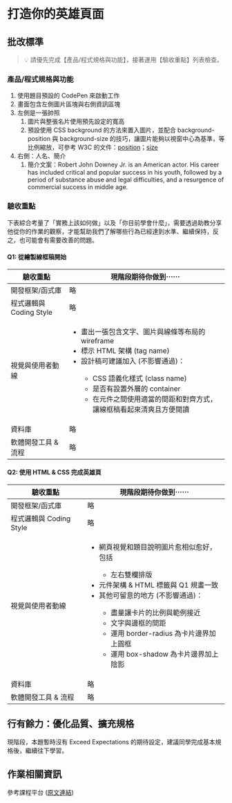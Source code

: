 # 打造你的英雄頁面

## 批改標準

> 💡  請優先完成【產品/程式規格與功能】，接著運用【驗收重點】列表檢查。

### 產品/程式規格與功能

1. 使用題目預設的 CodePen 來啟動工作
1. 畫面包含左側圖片區塊與右側資訊區塊
1. 左側是一張帥照
   1. 圖片與整張名片使用預先設定的寬高
   1. 預設使用 CSS background 的方法來置入圖片，並配合 background-position 與 background-size 的技巧，讓圖片能夠以視窗中心為基準，等比例縮放，可參考 W3C 的文件：[position](https://www.w3schools.com/cssref/pr_background-position.asp)；[size](https://www.w3schools.com/cssref/css3_pr_background-size.asp)
1. 右側：人名、簡介
   1. 簡介文案：Robert John Downey Jr. is an American actor. His career has included critical and popular success in his youth, followed by a period of substance abuse and legal difficulties, and a resurgence of commercial success in middle age.

### 驗收重點

下表綜合考量了「實務上該如何做」以及「你目前學會什麼」，需要透過助教分享他從你的作業的觀察，才能幫助我們了解哪些行為已經達到水準、繼續保持，反之，也可能會有需要改善的問題。

#### Q1: 從繪製線框稿開始

<table>
  <thead>
    <tr>
      <th>驗收重點</td>
      <th>現階段期待你做到⋯⋯</td>
    </tr>
  </thead>
  <tbody>
    <tr>
      <td>開發框架/函式庫</td>
      <td>略</td>
    </tr>
    <tr>
      <td>程式邏輯與 Coding Style</td>
      <td>略</td>
    </tr>
      <tr>
      <td>視覺與使用者動線</td>
      <td>
        <ul>
          <li>畫出一張包含文字、圖片與線條等布局的 wireframe</li>
          <li>標示 HTML 架構 (tag name)</li>
          <li>設計稿可建議加入 (不影響通過)：</li>
          <ul>
            <li>CSS 語義化樣式 (class name)</li>
            <li>是否有設置外層的 container</li>
            <li>在元件之間使用適當的間距和對齊方式，讓線框稿看起來清爽且方便閱讀</li>
          </ul>
        </ul>
      </td>
    </tr>
    <tr>
      <td>資料庫</td>
      <td>略</td>
    </tr>
      <tr>
      <td>軟體開發工具 & 流程</td>
      <td>略</td>
    </tr>
  </tbody>
</table>

#### Q2: 使用 HTML & CSS 完成英雄頁

<table>
  <thead>
    <tr>
      <th>驗收重點</td>
      <th>現階段期待你做到⋯⋯</td>
    </tr>
  </thead>
  <tbody>
    <tr>
      <td>開發框架/函式庫</td>
      <td>略</td>
    </tr>
    <tr>
      <td>程式邏輯與 Coding Style</td>
      <td>略</td>
    </tr>
      <tr>
      <td>視覺與使用者動線</td>
      <td>
        <ul>
          <li>網頁視覺和題目說明圖片愈相似愈好，包括</li>
          <ul>
            <li>左右雙欄排版</li>
          </ul>
          <li>元件架構 & HTML 標籤與 Q1 規畫一致</li>
          <li>其他可留意的地方 (不影響通過)：</li>
          <ul>
            <li>盡量讓卡片的比例與範例接近</li>
            <li>文字與邊框的間距</li>
            <li>運用 border-radius 為卡片邊界加上圓框</li>
            <li>運用 box-shadow 為卡片邊界加上陰影</li>
          </ul>
        </ul>
      </td>
    </tr>
    <tr>
      <td>資料庫</td>
      <td>略</td>
    </tr>
      <tr>
      <td>軟體開發工具 & 流程</td>
      <td>略</td>
    </tr>
  </tbody>
</table>

## 行有餘力：優化品質、擴充規格

現階段，本題暫時沒有 Exceed Expectations 的期待設定，建議同學完成基本規格後，繼續往下學習。

## 作業相關資訊

參考課程平台 (<a href="https://lighthouse.alphacamp.co/courses/39/assignments/929">原文連結</a>)

